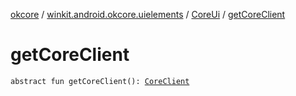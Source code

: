 [okcore](../../index.md) / [winkit.android.okcore.uielements](../index.md) / [CoreUi](index.md) / [getCoreClient](./get-core-client.md)

# getCoreClient

`abstract fun getCoreClient(): `[`CoreClient`](../../winkit.android.okcore.rest/-core-client/index.md)